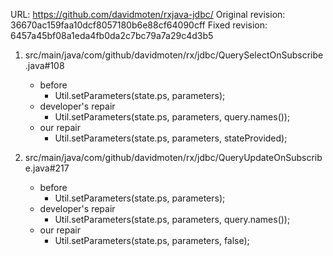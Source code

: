 URL: https://github.com/davidmoten/rxjava-jdbc/
Original revision: 36670ac159faa10dcf8057180b6e88cf64090cff
Fixed revision: 6457a45bf08a1eda4fb0da2c7bc79a7a29c4d3b5

1. src/main/java/com/github/davidmoten/rx/jdbc/QuerySelectOnSubscribe.java#108
    - before
       - Util.setParameters(state.ps, parameters);
    - developer's repair
       - Util.setParameters(state.ps, parameters, query.names());
    - our repair 
       - Util.setParameters(state.ps, parameters, stateProvided);

2. src/main/java/com/github/davidmoten/rx/jdbc/QueryUpdateOnSubscribe.java#217
    - before
       - Util.setParameters(state.ps, parameters);
    - developer's repair
       - Util.setParameters(state.ps, parameters, query.names());
    - our repair 
       - Util.setParameters(state.ps, parameters, false);
